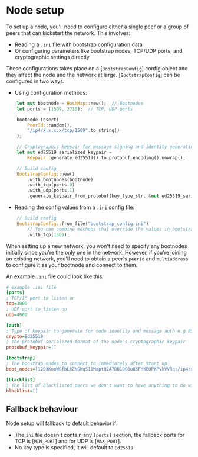 # Node setup

To set up a node, you'll need to configure either a single peer or a group of peers that can kickstart the network. This involves:
- Reading a `.ini` file with bootstrap configuration data
- Or configuring parameters like bootstrap nodes, TCP/UDP ports, and cryptographic settings directly

These configurations takes place on a [`BootstrapConfig`] config object and they affect the node and the network at large.
[`BootstrapConfig`] can be configured in two ways:
- Using configuration methods:
```rust
    let mut bootnode = HashMap::new();  // Bootnodes
    let ports = (1509, 2710);  // TCP, UDP ports

    bootnode.insert(
        PeerId::random(),
        "/ip4/x.x.x.x/tcp/1509".to_string()
    );

    // Cryptographic keypair for message signing and identity generation    
    let mut ed25519_serialized_keypair =    
        Keypair::generate_ed25519().to_protobuf_encoding().unwrap();

    // Build config
    BootstrapConfig::new()
        .with_bootnodes(bootnode)
        .with_tcp(ports.0)
        .with_udp(ports.1)
        .generate_keypair_from_protobuf(key_type_str, &mut ed25519_serialized_keypair);
```

- Reading the config values from a `.ini` config file:
```rust 
    // Build config
    BootstrapConfig::from_file("bootstrap_config.ini")
        // You can combine methods that override the values in bootstrap_config
        .with_tcp(1509);     
```

When setting up a new network, you won't need to specify any bootnodes initially since you're the only one in the network. However, if you're joining an existing network, you'll need to obtain a peer's `peerId` and `multiaddress` to configure it as your bootnode and connect to them.

An example `.ini` file could look like this:

```ini
# example .ini file
[ports]
; TCP/IP port to listen on
tcp=3000
; UDP port to listen on
udp=4000

[auth]
; Type of keypair to generate for node identity and message auth e.g RSA, EDSA, Ed25519
crypto=Ed25519
; The protobuf serialized format of the node's cryptographic keypair
protobuf_keypair=[]

[bootstrap]
; The boostrap nodes to connect to immediately after start up
boot_nodes=[12D3KooWGfbL6ZNGWqS11MoptH2A7DB1DG6u85FhXBUPXPVkVVRq:/ip4/x.x.x.x/tcp/1509, QmcZf59bWwK5XFi76CZX8cbJ4BhTzzA3gU1ZjYZcYW3dwt:/x.x.x.x/tcp/1509]

[blacklist]
; The list of blacklisted peers we don't want to have anything to do with
blacklist=[]
```

## Fallback behaviour

Node setup will fallback to default behavior if: 
* The `ini` file doesn't contain any `[ports]` section, the fallback ports for TCP is [`MIN_PORT`] and for UDP is [`MAX_PORT`].
* No key type is specified, it will default to `Ed25519`.
